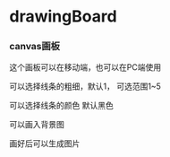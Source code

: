# drawingBoard

### canvas画板

这个画板可以在移动端，也可以在PC端使用

可以选择线条的粗细，默认1，  可选范围1~5

可以选择线条的颜色 默认黑色

可以画入背景图

画好后可以生成图片
